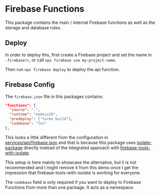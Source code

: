 # Firebase Functions

This package contains the main / internal Firebase functions as well as the
storage and database rules.

## Deploy

In order to deploy this, first create a Firebase project and set the name in
`.firebaserc`, or call `npx firebase use my-project-name`.

Then run `npx firebase deploy` to deploy the api function.

## Firebase Config

The `firebase.json` file in this packages contains:

```json
"functions": {
  "source": ".",
  "runtime": "nodejs20",
  "predeploy": ["turbo build"],
  "codebase": "fns"
},
```

This looks a little different from the configuration in
[services/api/firebase.json](../api/README.md#firebase-config) and that is
because this package uses
[isolate-package](https://github.com/0x80/isolate-package) directly instead of
the integrated approach with
[firebase-tools-with-isolate](https://github.com/0x80/firebase-tools-with-isolate).

This setup is here mainly to showcase the alternative, but Ii is not recommended
and I might remove it from this demo once I get the impression that
firebase-tools-with-isolate is working for everyone.

The `codebase` field is only required if you want to deploy to Firebase
Functions from more than one package. It acts as a namespace.
